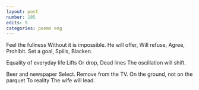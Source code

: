 ```yaml
---
layout: post
number: 185
edits: 9
categories: poems eng
---
```


Feel the fullness
Without it is impossible.
He will offer,
Will refuse,
Agree,
Prohibit.
Set a goal,
Spills,
Blacken.
 
Equality of everyday life
Lifts
Or drop,
Dead lines
The oscillation will shift.
 
Beer and newspaper
Select.
Remove from the TV.
On the ground, not on the parquet
To reality
The wife will lead.
